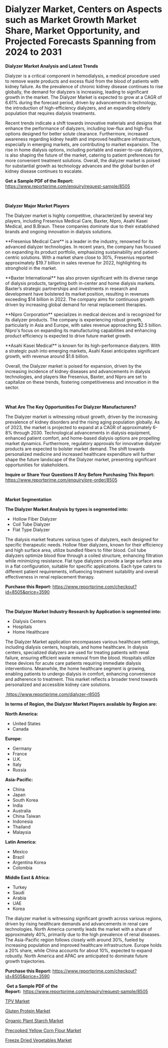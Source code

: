 <p><h1>Dialyzer Market, Centers on Aspects such as Market Growth Market Share, Market Opportunity, and Projected Forecasts Spanning from 2024 to 2031</h1></p><p><strong>Dialyzer Market Analysis and Latest Trends</strong></p>
<p><p>Dialyzer is a critical component in hemodialysis, a medical procedure used to remove waste products and excess fluid from the blood of patients with kidney failure. As the prevalence of chronic kidney disease continues to rise globally, the demand for dialyzers is increasing, leading to significant growth in the market. The Dialyzer Market is expected to grow at a CAGR of 6.61% during the forecast period, driven by advancements in technology, the introduction of high-efficiency dialyzers, and an expanding elderly population that requires dialysis treatments.</p><p>Recent trends indicate a shift towards innovative materials and designs that enhance the performance of dialyzers, including low-flux and high-flux options designed for better solute clearance. Furthermore, increased awareness regarding kidney health and improved healthcare infrastructure, especially in emerging markets, are contributing to market expansion. The rise in home dialysis options, including portable and easier-to-use dialyzers, is also shaping the future of the market, catering to patient preferences for more convenient treatment solutions. Overall, the dialyzer market is poised for substantial growth as technology advances and the global burden of kidney disease continues to escalate.</p></p>
<p><strong>Get a Sample PDF of the Report:&nbsp;</strong> <a href="https://www.reportprime.com/enquiry/request-sample/8505?utm_campaign=1121&utm_medium=2&utm_source=Github&utm_content=ia&utm_term=10102024&utm_id=dialyzer">https://www.reportprime.com/enquiry/request-sample/8505</a></p>
<p>&nbsp;</p>
<p><strong>Dialyzer Major Market Players</strong></p>
<p><p>The Dialyzer market is highly competitive, characterized by several key players, including Fresenius Medical Care, Baxter, Nipro, Asahi Kasei Medical, and B.Braun. These companies dominate due to their established brands and ongoing innovation in dialysis solutions.</p><p>**Fresenius Medical Care** is a leader in the industry, renowned for its advanced dialyzer technologies. In recent years, the company has focused on expanding its product portfolio, emphasizing sustainability and patient-centric solutions. With a market share close to 30%, Fresenius reported approximately $19.7 billion in sales revenue for 2022, highlighting its stronghold in the market.</p><p>**Baxter International** has also proven significant with its diverse range of dialysis products, targeting both in-center and home dialysis markets. Baxter’s strategic partnerships and investments in research and development have bolstered its market position, resulting in revenues exceeding $14 billion in 2022. The company aims for continuous growth driven by increasing global demand for renal replacement therapies.</p><p>**Nipro Corporation** specializes in medical devices and is recognized for its dialyzer products. The company is experiencing robust growth, particularly in Asia and Europe, with sales revenue approaching $2.5 billion. Nipro's focus on expanding its manufacturing capabilities and enhancing product efficiency is expected to drive future market growth.</p><p>**Asahi Kasei Medical** is known for its high-performance dialyzers. With a strategic push into emerging markets, Asahi Kasei anticipates significant growth, with revenue around $1.6 billion.</p><p>Overall, the Dialyzer market is poised for expansion, driven by the increasing incidence of kidney diseases and advancements in dialysis technologies, and players like Fresenius, Baxter, and Nipro are set to capitalize on these trends, fostering competitiveness and innovation in the sector.</p></p>
<p>&nbsp;</p>
<p><strong>What Are The Key Opportunities For Dialyzer Manufacturers?</strong></p>
<p><p>The Dialyzer market is witnessing robust growth, driven by the increasing prevalence of kidney disorders and the rising aging population globally. As of 2023, the market is projected to expand at a CAGR of approximately 6-8% through 2030. Technological advancements in dialysis equipment, enhanced patient comfort, and home-based dialysis options are propelling market dynamics. Furthermore, regulatory approvals for innovative dialyzer products are expected to bolster market demand. The shift towards personalized medicine and increased healthcare expenditure will further shape the future landscape of the Dialyzer market, presenting significant opportunities for stakeholders.</p></p>
<p><strong>Inquire or Share Your Questions If Any Before Purchasing This Report:</strong> <a href="https://www.reportprime.com/enquiry/pre-order/8505?utm_campaign=1121&utm_medium=2&utm_source=Github&utm_content=ia&utm_term=10102024&utm_id=dialyzer">https://www.reportprime.com/enquiry/pre-order/8505</a></p>
<p>&nbsp;</p>
<p><strong>Market Segmentation</strong></p>
<p><strong>The Dialyzer Market Analysis by types is segmented into:</strong></p>
<p><ul><li>Hollow Fiber Dialyzer</li><li>Coil Tube Dialyzer</li><li>Flat Type Dialyzer</li></ul></p>
<p><p>The dialysis market features various types of dialyzers, each designed for specific therapeutic needs. Hollow fiber dialyzers, known for their efficiency and high surface area, utilize bundled fibers to filter blood. Coil tube dialyzers optimize blood flow through a coiled structure, enhancing filtration while minimizing resistance. Flat type dialyzers provide a large surface area in a flat configuration, suitable for specific applications. Each type caters to different patient requirements, influencing treatment suitability and overall effectiveness in renal replacement therapy.</p></p>
<p><strong>Purchase this Report:&nbsp;</strong><a href="https://www.reportprime.com/checkout?id=8505&price=3590&utm_campaign=1121&utm_medium=2&utm_source=Github&utm_content=ia&utm_term=10102024&utm_id=dialyzer">https://www.reportprime.com/checkout?id=8505&price=3590</a></p>
<p>&nbsp;</p>
<p><strong>The Dialyzer Market Industry Research by Application is segmented into:</strong></p>
<p><ul><li>Dialysis Centers</li><li>Hospitals</li><li>Home Healthcare</li></ul></p>
<p><p>The Dialyzer Market application encompasses various healthcare settings, including dialysis centers, hospitals, and home healthcare. In dialysis centers, specialized dialyzers are used for treating patients with renal failure, ensuring efficient waste removal from the blood. Hospitals utilize these devices for acute care patients requiring immediate dialysis interventions. Meanwhile, the home healthcare segment is growing, enabling patients to undergo dialysis in comfort, enhancing convenience and adherence to treatment. This market reflects a broader trend towards personalized and accessible kidney care solutions.</p></p>
<p><a href="https://www.reportprime.com/dialyzer-r8505?utm_campaign=1121&utm_medium=2&utm_source=Github&utm_content=ia&utm_term=10102024&utm_id=dialyzer">&nbsp;https://www.reportprime.com/dialyzer-r8505</a></p>
<p><strong>In terms of Region, the Dialyzer Market Players available by Region are:</strong></p>
<p>
    <p> <strong> North America: </strong>
        <ul>
            <li>United States</li>
            <li>Canada</li>
        </ul>
        </p> 
    <p> <strong> Europe: </strong>
        <ul>
            <li>Germany</li>
            <li>France</li>
            <li>U.K.</li>
            <li>Italy</li>
            <li>Russia</li>
        </ul>
        </p> 
    <p> <strong> Asia-Pacific: </strong>
        <ul>
            <li>China</li>
            <li>Japan</li>
            <li>South Korea</li>
            <li>India</li>
            <li>Australia</li>
            <li>China Taiwan</li>
            <li>Indonesia</li>
            <li>Thailand</li>
            <li>Malaysia</li>
        </ul>
        </p> 
    <p> <strong> Latin America: </strong>
        <ul>
            <li>Mexico</li>
            <li>Brazil</li>
            <li>Argentina Korea</li>
            <li>Colombia</li>
        </ul>
        </p> 
    <p> <strong> Middle East & Africa: </strong>
        <ul>
            <li>Turkey</li>
            <li>Saudi</li>
            <li>Arabia</li>
            <li>UAE</li>
            <li>Korea</li>
        </ul>
    </p>
    </p>
<p><p>The dialyzer market is witnessing significant growth across various regions, driven by rising healthcare demands and advancements in renal care technologies. North America currently leads the market with a share of approximately 40%, primarily due to the high prevalence of renal diseases. The Asia-Pacific region follows closely with around 30%, fueled by increasing population and improved healthcare infrastructure. Europe holds a 20% share, while China accounts for about 10%, expected to expand robustly. North America and APAC are anticipated to dominate future growth trajectories.</p></p>
<p><strong>Purchase this Report: </strong><a href="https://www.reportprime.com/checkout?id=8505&price=3590&utm_campaign=1121&utm_medium=2&utm_source=Github&utm_content=ia&utm_term=10102024&utm_id=dialyzer">https://www.reportprime.com/checkout?id=8505&price=3590</a></p>
<p>&nbsp;<strong>Get a Sample PDF of the Report:&nbsp;&nbsp;</strong><a href="https://www.reportprime.com/enquiry/request-sample/8505?utm_campaign=1121&utm_medium=2&utm_source=Github&utm_content=ia&utm_term=10102024&utm_id=dialyzer">https://www.reportprime.com/enquiry/request-sample/8505</a></p>
<p><strong></strong></p>
<p><p><a href="https://www.linkedin.com/pulse/global-tpv-market-pulse-trends-growth-analysis-2024-2031-cfbcc?utm_campaign=1121&utm_medium=2&utm_source=Github&utm_content=ia&utm_term=10102024&utm_id=dialyzer">TPV Market</a></p><p><a href="https://www.linkedin.com/pulse/gluten-protein-market-drivers-challenges-forecast-2024-2031-oq16c?utm_campaign=1121&utm_medium=2&utm_source=Github&utm_content=ia&utm_term=10102024&utm_id=dialyzer">Gluten Protein Market</a></p><p><a href="https://issuu.com/reportprime-2/docs/organic-plant-starch-market-size-20_d9bdc415b11192?utm_campaign=1121&utm_medium=2&utm_source=Github&utm_content=ia&utm_term=10102024&utm_id=dialyzer">Organic Plant Starch Market</a></p><p><a href="https://issuu.com/reportprime-2/docs/precooked-yellow-corn-flour-market-_f2d56eb2ef176b?utm_campaign=1121&utm_medium=2&utm_source=Github&utm_content=ia&utm_term=10102024&utm_id=dialyzer">Precooked Yellow Corn Flour Market</a></p><p><a href="https://www.linkedin.com/pulse/global-freeze-dried-vegetables-market-sector2024-2031-cs8qc?utm_campaign=1121&utm_medium=2&utm_source=Github&utm_content=ia&utm_term=10102024&utm_id=dialyzer">Freeze Dried Vegetables Market</a></p></p>
